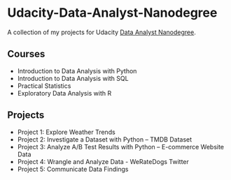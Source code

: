 # Udacity-Data-Analyst-Nanodegree
A collection of my projects for Udacity  [Data Analyst Nanodegree](https://www.udacity.com/course/data-analyst-nanodegree--nd002).

## Courses

* Introduction to Data Analysis with Python
* Introduction to Data Analysis with SQL
* Practical Statistics
* Exploratory Data Analysis with R

## Projects

* Project 1: Explore Weather Trends
* Project 2: Investigate a Dataset with Python – TMDB Dataset
* Project 3: Analyze A/B Test Results with Python – E-commerce Website Data
* Project 4: Wrangle and Analyze Data - WeRateDogs Twitter
* Project 5: Communicate Data Findings
